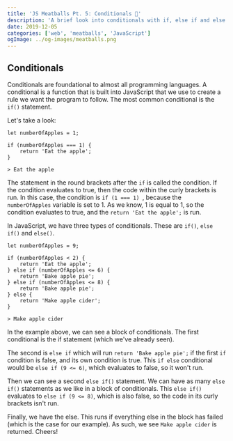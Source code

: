 ```yaml
---
title: 'JS Meatballs Pt. 5: Conditionals 🧐'
description: 'A brief look into conditionals with if, else if and else.'
date: 2019-12-05
categories: ['web', 'meatballs', 'JavaScript']
ogImage: ../og-images/meatballs.png
---
```


## Conditionals
Conditionals are foundational to almost all programming languages. A conditional is a function that is built into JavaScript that we use to create a rule we want the program to follow. The most common conditional is the `if()` statement.

Let's take a look:

	let numberOfApples = 1;
	
	if (numberOfApples === 1) {
		return 'Eat the apple';
	}
	
	> Eat the apple
	
The statement in the round brackets after the `if` is called the condition. If the condition evaluates to true, then the code within the curly brackets is run. In this case, the condition is `if (1 === 1) `, because the `numberOfApples` variable is set to 1. As we know, 1 is equal to 1, so the condition evaluates to true, and the `return 'Eat the apple';` is run. 

In JavaScript, we have three types of conditionals. These are `if()`, `else if()` and `else()`.

	let numberOfApples = 9;
	
	if (numberOfApples < 2) {
		return 'Eat the apple';
	} else if (numberOfApples <= 6) {
		return 'Bake apple pie';
	} else if (numberOfApples <= 8) {
		return 'Bake apple pie';
	} else {
		return 'Make apple cider';
	}
		
	> Make apple cider

In the example above, we can see a block of conditionals. The first conditional is the if statement (which we've already seen).

The second is `else if` which will run `return 'Bake apple pie';` if the first `if` condition is false, and its own condition is true. This `if else` conditional would be `else if (9 <= 6)`, which evaluates to false, so it won't run. 

Then we can see a second `else if()` statement. We can have as many `else if()` statements as we like in a block of conditionals. This `else if()` evaluates to `else if (9 <= 8)`, which is also false, so the code in its curly brackets isn't run.

Finally, we have the else. This runs if everything else in the block has failed (which is the case for our example). As such, we see `Make apple cider` is returned. Cheers!
